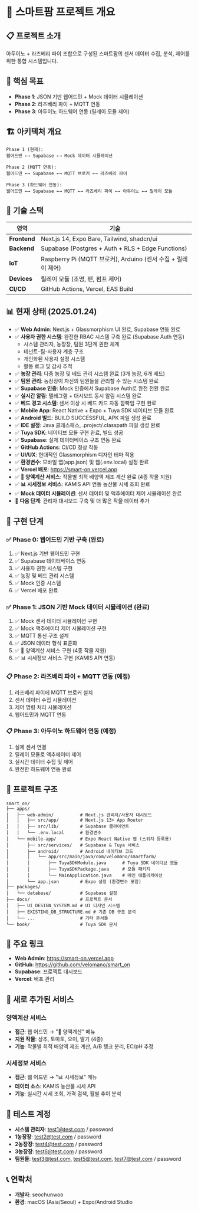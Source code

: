 # 🌱 스마트팜 프로젝트 개요

## 📋 프로젝트 소개

아두이노 + 라즈베리 파이 조합으로 구성된 스마트팜의 센서 데이터 수집, 분석, 제어를 위한 통합 시스템입니다.

## 🎯 핵심 목표

- **Phase 1**: JSON 기반 웹어드민 + Mock 데이터 시뮬레이션
- **Phase 2**: 라즈베리 파이 + MQTT 연동
- **Phase 3**: 아두이노 하드웨어 연동 (릴레이 모듈 제어)

## 🏗️ 아키텍처 개요

```
Phase 1 (현재):
웹어드민 ←→ Supabase ←→ Mock 데이터 시뮬레이션

Phase 2 (MQTT 연동):
웹어드민 ←→ Supabase ←→ MQTT 브로커 ←→ 라즈베리 파이

Phase 3 (하드웨어 연동):
웹어드민 ←→ Supabase ←→ MQTT ←→ 라즈베리 파이 ←→ 아두이노 ←→ 릴레이 모듈
```

## 🔧 기술 스택

| 영역 | 기술 |
|------|------|
| **Frontend** | Next.js 14, Expo Bare, Tailwind, shadcn/ui |
| **Backend** | Supabase (Postgres + Auth + RLS + Edge Functions) |
| **IoT** | Raspberry Pi (MQTT 브로커), Arduino (센서 수집 + 릴레이 제어) |
| **Devices** | 릴레이 모듈 (조명, 팬, 펌프 제어) |
| **CI/CD** | GitHub Actions, Vercel, EAS Build |

## 📊 현재 상태 (2025.01.24)

- ✅ **Web Admin**: Next.js + Glassmorphism UI 완료, Supabase 연동 완료
- ✅ **사용자 권한 시스템**: 완전한 RBAC 시스템 구축 완료 (Supabase Auth 연동)
  - 시스템 관리자, 농장장, 팀원 3단계 권한 체계
  - 테넌트-팀-사용자 계층 구조
  - 개인화된 사용자 설정 시스템
  - 활동 로그 및 감사 추적
- ✅ **농장 관리**: 다중 농장 및 베드 관리 시스템 완료 (3개 농장, 6개 베드)
- ✅ **팀원 관리**: 농장장이 자신의 팀원들을 관리할 수 있는 시스템 완료
- ✅ **Supabase 인증**: Mock 인증에서 Supabase Auth로 완전 전환 완료
- ✅ **실시간 알림**: 텔레그램 + 대시보드 동시 알림 시스템 완료
- ✅ **베드 경고 시스템**: 센서 이상 시 베드 카드 자동 깜빡임 구현 완료
- ✅ **Mobile App**: React Native + Expo + Tuya SDK 네이티브 모듈 완료
- ✅ **Android 빌드**: BUILD SUCCESSFUL, APK 파일 생성 완료
- ✅ **IDE 설정**: Java 클래스패스, .project/.classpath 파일 생성 완료
- ✅ **Tuya SDK**: 네이티브 모듈 구현 완료, 빌드 성공
- ✅ **Supabase**: 실제 데이터베이스 구조 연동 완료
- ✅ **GitHub Actions**: CI/CD 정상 작동
- ✅ **UI/UX**: 현대적인 Glassmorphism 디자인 테마 적용
- ✅ **환경변수**: 모바일 앱(app.json) 및 웹(.env.local) 설정 완료
- ✅ **Vercel 배포**: https://smart-on.vercel.app
- ✅ **🌱 양액계산 서비스**: 작물별 최적 배양액 제조 계산 완료 (4종 작물 지원)
- ✅ **📊 시세정보 서비스**: KAMIS API 연동 농산물 시세 조회 완료
- ✅ **Mock 데이터 시뮬레이션**: 센서 데이터 및 액추에이터 제어 시뮬레이션 완료
- 🚀 **다음 단계**: 관리자 대시보드 구축 및 더 많은 작물 데이터 추가

## 🚀 구현 단계

### ✅ Phase 0: 웹어드민 기반 구축 (완료)
1. ✅ Next.js 기반 웹어드민 구현
2. ✅ Supabase 데이터베이스 연동
3. ✅ 사용자 권한 시스템 구현
4. ✅ 농장 및 베드 관리 시스템
5. ✅ Mock 인증 시스템
6. ✅ Vercel 배포 완료

### ✅ Phase 1: JSON 기반 Mock 데이터 시뮬레이션 (완료)
1. ✅ Mock 센서 데이터 시뮬레이션 구현
2. ✅ Mock 액추에이터 제어 시뮬레이션 구현
3. ✅ MQTT 통신 구조 설계
4. ✅ JSON 데이터 형식 표준화
5. ✅ 🌱 양액계산 서비스 구현 (4종 작물 지원)
6. ✅ 📊 시세정보 서비스 구현 (KAMIS API 연동)

### 📋 Phase 2: 라즈베리 파이 + MQTT 연동 (예정)
1. 라즈베리 파이에 MQTT 브로커 설치
2. 센서 데이터 수집 시뮬레이션
3. 제어 명령 처리 시뮬레이션
4. 웹어드민과 MQTT 연동

### 📋 Phase 3: 아두이노 하드웨어 연동 (예정)
1. 실제 센서 연결
2. 릴레이 모듈로 액추에이터 제어
3. 실시간 데이터 수집 및 제어
4. 완전한 하드웨어 연동 완료

## 📁 프로젝트 구조

```
smart_on/
├── apps/
│   ├── web-admin/          # Next.js 관리자/사용자 대시보드
│   │   ├── src/app/        # Next.js 13+ App Router
│   │   ├── src/lib/        # Supabase 클라이언트
│   │   └── .env.local      # 환경변수
│   └── mobile-app/         # Expo React Native 앱 (스위치 등록용)
│       ├── src/services/   # Supabase & Tuya 서비스
│       ├── android/        # Android 네이티브 코드
│       │   └── app/src/main/java/com/velomano/smartfarm/
│       │       ├── TuyaSDKModule.java      # Tuya SDK 네이티브 모듈
│       │       ├── TuyaSDKPackage.java     # 모듈 패키지
│       │       └── MainApplication.java    # 메인 애플리케이션
│       └── app.json        # Expo 설정 (환경변수 포함)
├── packages/
│   └── database/           # Supabase 설정
├── docs/                   # 프로젝트 문서
│   ├── UI_DESIGN_SYSTEM.md # UI 디자인 시스템
│   ├── EXISTING_DB_STRUCTURE.md # 기존 DB 구조 분석
│   └── ...                 # 기타 문서들
└── book/                   # Tuya SDK 문서
```

## 🔗 주요 링크

- **Web Admin**: https://smart-on.vercel.app
- **GitHub**: https://github.com/velomano/smart_on
- **Supabase**: 프로젝트 대시보드
- **Vercel**: 배포 관리

## 🌱 새로 추가된 서비스

### 양액계산 서비스
- **접근**: 웹 어드민 → "🌱 양액계산" 메뉴
- **지원 작물**: 상추, 토마토, 오이, 딸기 (4종)
- **기능**: 작물별 최적 배양액 제조 계산, A/B 탱크 분리, EC/pH 추정

### 시세정보 서비스  
- **접근**: 웹 어드민 → "📊 시세정보" 메뉴
- **데이터 소스**: KAMIS 농산물 시세 API
- **기능**: 실시간 시세 조회, 가격 검색, 월별 추이 분석

## 🧪 테스트 계정

- **시스템 관리자**: test1@test.com / password
- **1농장장**: test2@test.com / password
- **2농장장**: test4@test.com / password
- **3농장장**: test6@test.com / password
- **팀원들**: test3@test.com, test5@test.com, test7@test.com / password

## 📞 연락처

- **개발자**: seochunwoo
- **환경**: macOS (Asia/Seoul) + Expo/Android Studio
